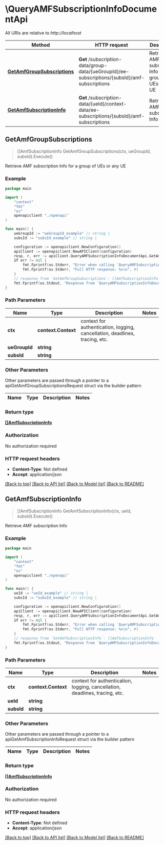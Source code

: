 # \QueryAMFSubscriptionInfoDocumentApi

All URIs are relative to *http://localhost*

Method | HTTP request | Description
------------- | ------------- | -------------
[**GetAmfGroupSubscriptions**](QueryAMFSubscriptionInfoDocumentApi.md#GetAmfGroupSubscriptions) | **Get** /subscription-data/group-data/{ueGroupId}/ee-subscriptions/{subsId}/amf-subscriptions | Retrieve AMF subscription Info for a group of UEs or any UE
[**GetAmfSubscriptionInfo**](QueryAMFSubscriptionInfoDocumentApi.md#GetAmfSubscriptionInfo) | **Get** /subscription-data/{ueId}/context-data/ee-subscriptions/{subsId}/amf-subscriptions | Retrieve AMF subscription Info



## GetAmfGroupSubscriptions

> []AmfSubscriptionInfo GetAmfGroupSubscriptions(ctx, ueGroupId, subsId).Execute()

Retrieve AMF subscription Info for a group of UEs or any UE

### Example

```go
package main

import (
    "context"
    "fmt"
    "os"
    openapiclient "./openapi"
)

func main() {
    ueGroupId := "ueGroupId_example" // string | 
    subsId := "subsId_example" // string | 

    configuration := openapiclient.NewConfiguration()
    apiClient := openapiclient.NewAPIClient(configuration)
    resp, r, err := apiClient.QueryAMFSubscriptionInfoDocumentApi.GetAmfGroupSubscriptions(context.Background(), ueGroupId, subsId).Execute()
    if err != nil {
        fmt.Fprintf(os.Stderr, "Error when calling `QueryAMFSubscriptionInfoDocumentApi.GetAmfGroupSubscriptions``: %v\n", err)
        fmt.Fprintf(os.Stderr, "Full HTTP response: %v\n", r)
    }
    // response from `GetAmfGroupSubscriptions`: []AmfSubscriptionInfo
    fmt.Fprintf(os.Stdout, "Response from `QueryAMFSubscriptionInfoDocumentApi.GetAmfGroupSubscriptions`: %v\n", resp)
}
```

### Path Parameters


Name | Type | Description  | Notes
------------- | ------------- | ------------- | -------------
**ctx** | **context.Context** | context for authentication, logging, cancellation, deadlines, tracing, etc.
**ueGroupId** | **string** |  | 
**subsId** | **string** |  | 

### Other Parameters

Other parameters are passed through a pointer to a apiGetAmfGroupSubscriptionsRequest struct via the builder pattern


Name | Type | Description  | Notes
------------- | ------------- | ------------- | -------------



### Return type

[**[]AmfSubscriptionInfo**](AmfSubscriptionInfo.md)

### Authorization

No authorization required

### HTTP request headers

- **Content-Type**: Not defined
- **Accept**: application/json

[[Back to top]](#) [[Back to API list]](../README.md#documentation-for-api-endpoints)
[[Back to Model list]](../README.md#documentation-for-models)
[[Back to README]](../README.md)


## GetAmfSubscriptionInfo

> []AmfSubscriptionInfo GetAmfSubscriptionInfo(ctx, ueId, subsId).Execute()

Retrieve AMF subscription Info

### Example

```go
package main

import (
    "context"
    "fmt"
    "os"
    openapiclient "./openapi"
)

func main() {
    ueId := "ueId_example" // string | 
    subsId := "subsId_example" // string | 

    configuration := openapiclient.NewConfiguration()
    apiClient := openapiclient.NewAPIClient(configuration)
    resp, r, err := apiClient.QueryAMFSubscriptionInfoDocumentApi.GetAmfSubscriptionInfo(context.Background(), ueId, subsId).Execute()
    if err != nil {
        fmt.Fprintf(os.Stderr, "Error when calling `QueryAMFSubscriptionInfoDocumentApi.GetAmfSubscriptionInfo``: %v\n", err)
        fmt.Fprintf(os.Stderr, "Full HTTP response: %v\n", r)
    }
    // response from `GetAmfSubscriptionInfo`: []AmfSubscriptionInfo
    fmt.Fprintf(os.Stdout, "Response from `QueryAMFSubscriptionInfoDocumentApi.GetAmfSubscriptionInfo`: %v\n", resp)
}
```

### Path Parameters


Name | Type | Description  | Notes
------------- | ------------- | ------------- | -------------
**ctx** | **context.Context** | context for authentication, logging, cancellation, deadlines, tracing, etc.
**ueId** | **string** |  | 
**subsId** | **string** |  | 

### Other Parameters

Other parameters are passed through a pointer to a apiGetAmfSubscriptionInfoRequest struct via the builder pattern


Name | Type | Description  | Notes
------------- | ------------- | ------------- | -------------



### Return type

[**[]AmfSubscriptionInfo**](AmfSubscriptionInfo.md)

### Authorization

No authorization required

### HTTP request headers

- **Content-Type**: Not defined
- **Accept**: application/json

[[Back to top]](#) [[Back to API list]](../README.md#documentation-for-api-endpoints)
[[Back to Model list]](../README.md#documentation-for-models)
[[Back to README]](../README.md)

